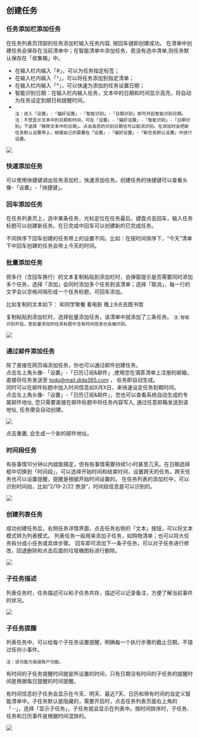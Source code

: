 ## 创建任务

### 任务添加栏添加任务

在任务列表页顶部的任务添加栏输入任务内容, 按回车键即创建成功。 在清单中创建任务会保存在当前清单中；在智能清单中添加任务，若没有选中清单,则任务默认保存在「收集箱」中。

* 在输入栏内输入「#」，可以为任务指定标签；
* 在输入栏内输入「^」，可以将任务添加到指定清单；
* 在输入栏内输入「*」，可以快速为添加的任务设置日期；
* 智能识别日期：在输入栏内输入任务，文本中的日期和时间显示高亮，将自动为任务设定到期日和提醒时间。
* <br/> `注：进入「设置」-「偏好设置」-「智能识别」-「日期识别」即可开启智能识别日期。`
  <br>`注：不想显示文本中的日期和时间，可在「设置」-「偏好设置」-「智能识别」-「日期识别」下选择「移除文本中的日期」。点击高亮的识别日期也可以取消识别。在添加时会把新任务默认设置带上，根据自己的需要在「设置」-「偏好设置」-「新任务默认设置」中进行设置。`

![](../images/web/1.3.1.png)

### 快速添加任务

可以使用快捷键调出任务添加栏，快速添加任务。创建任务的快捷键可以查看头像-「设置」-「快捷键」。

### 回车添加任务

在任务列表页上，选中某条任务，光标定位在任务最后，键盘点击回车，输入任务标题可以创建新任务。在已完成中回车可以创建新的已完成任务。

不同排序下回车创建的任务带上的设置不同。比如：在按时间排序下，“今天”清单下中回车创建的任务会带上今天的时间。

### 批量添加任务

把多行（含回车换行）的文本复制粘贴到添加栏时，会弹窗提示是否需要同时添加多个任务，选择「添加」会同时添加多个任务到该清单；选择「取消」，每一行的文字会以空格间隔形成一个任务标题，可回车添加。

比如复制的文本如下： 和同学聚餐 看电影 晚上8点去图书馆

复制粘贴到添加栏时，选择批量添加任务，该清单中就添加了三条任务。 `注:智能识别开启，若批量添加的任务标题中含有时间信息也会被识别。`

![](../images/web/1.3.2.png)

### 通过邮件添加任务

除了直接在网页端添加任务，你也可以通过邮件创建任务。 <br />点击左上角头像-「设置」-「日历订阅&邮件」,使用您在滴答清单上注册的邮箱，直接将任务发送至 [todo@mail.dida365.com](todo@mail.dida365.com) ， 任务即自动生成。 <br>同时可以在邮件标题中加入时间信息如X月X日，来快速设定任务到期时间。 <br />点击左上角头像-「设置」-「日历订阅&邮件」，您也可以查看系统自动生成的专属邮件地址, 您只需要直接在邮件标题中将任务内容写入, 通过任意邮箱发送到该地址, 任务便会自动创建。

![](../images/web/1.3.3.png)

点击重置, 会生成一个新的邮件地址。


### 时间段任务

有些事情10分钟以内就能搞定，但有些事情需要持续1小时甚至几天。在日期选择框中切换到「时间段」，可以选择开始时间和结束时间，设置跨天的任务。跨天任务也可以设置提醒，提醒是根据开始时间设置的。 在任务列表的添加栏中，可以识别时间段，比如“2/19-2/22 旅游”，时间段信息是可以识别的。

![](../images/web/1.3.6.png)


### 创建列表任务

成功创建任务后，右侧任务详情界面，点击任务右侧的「文本」按钮，可以将文本模式转为列表模式。 列表任务一般用来添加子任务，如购物清单；也可以将大任务拆分成小任务或具体步骤。 回车即可添加下一条子任务，可以对子任务进行修改，回退删除和点击后面的垃圾桶图标进行删除。

![](../images/web/1.3.9.png)

### 子任务描述

列表任务时，任务描述可以和子任务共存，描述可以记录备注，方便了解当前事件的状况。

![](../images/web/1.3.10.png)

### 子任务提醒

列表任务中，可以给每个子任务设置提醒，明确每一个执行步骤的截止日期，不错过任何小事件。

`注：该功能为高级账户功能。`

有时间的子任务提醒时间就是所设置的时间，只有日期没有时间的子任务的提醒时间是根据每日提醒的时间提醒。

有时间信息的子任务会显示在今天、明天、最近7天、日历和带有时间的自定义智能清单中。子任务默认是隐藏的，需要开启时，点击任务列表页面右上角的「···」，选择「显示子任务」，子任务就会显示在列表中。按时间排序时，子任务、任务和日历事件是根据时间混排的。

![](../images/web/1.3.11.png)



